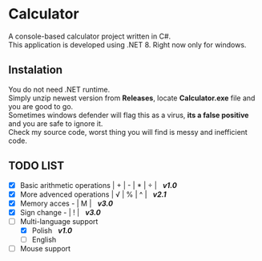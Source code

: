 # Calculator
A console-based calculator project written in C#.<br />This application is developed using .NET 8. Right now only for windows.


## Instalation
You do not need .NET runtime.<br />Simply unzip newest version from **Releases**, locate **Calculator.exe** file and you are good to go.<br /> Sometimes windows defender will flag this as a virus, **its a false positive** and you are safe to ignore it.<br /> Check my source code, worst thing you will find is messy and inefficient code.

## TODO LIST

- [x] Basic arithmetic operations | + | - | * | ÷ |&nbsp;&nbsp; ***v1.0***
- [x] More advenced operations | √ | % | ^ |&nbsp;&nbsp; ***v2.1***
- [x] Memory acces - | M |&nbsp;&nbsp; ***v3.0***
- [x] Sign change - | ! |&nbsp;&nbsp; ***v3.0***
- [ ] Multi-language support 
    - [x] Polish&nbsp;&nbsp; ***v1.0***
    - [ ] English
- [ ] Mouse support